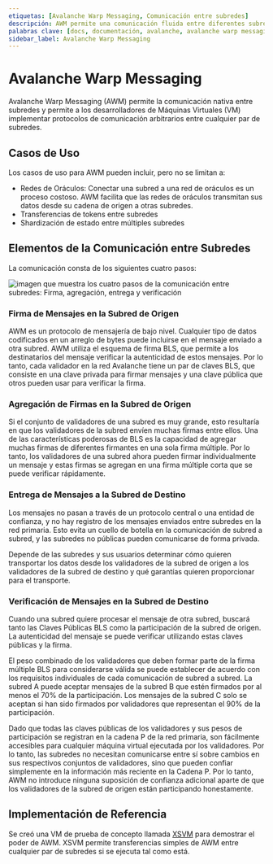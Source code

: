 ```yaml
---
etiquetas: [Avalanche Warp Messaging, Comunicación entre subredes]
descripción: AWM permite una comunicación fluida entre diferentes subredes en Avalanche, permitiendo a los desarrolladores establecer protocolos de comunicación personalizados.
palabras clave: [docs, documentación, avalanche, avalanche warp messaging, awm, comunicación entre subredes, cross-chain]
sidebar_label: Avalanche Warp Messaging
---
```


# Avalanche Warp Messaging

Avalanche Warp Messaging (AWM) permite la comunicación nativa entre subredes y permite a los desarrolladores de Máquinas Virtuales (VM) implementar protocolos de comunicación arbitrarios entre cualquier par de subredes.

## Casos de Uso

Los casos de uso para AWM pueden incluir, pero no se limitan a:

- Redes de Oráculos: Conectar una subred a una red de oráculos es un proceso costoso. AWM facilita que las redes de oráculos transmitan sus datos desde su cadena de origen a otras subredes.
- Transferencias de tokens entre subredes
- Shardización de estado entre múltiples subredes

## Elementos de la Comunicación entre Subredes

La comunicación consta de los siguientes cuatro pasos:

![imagen que muestra los cuatro pasos de la comunicación entre subredes: Firma, agregación, entrega y verificación](/img/cross-subnet-communication.png)

### Firma de Mensajes en la Subred de Origen

AWM es un protocolo de mensajería de bajo nivel. Cualquier tipo de datos codificados en un arreglo de bytes puede incluirse en el mensaje enviado a otra subred. AWM utiliza el esquema de firma BLS, que permite a los destinatarios del mensaje verificar la autenticidad de estos mensajes. Por lo tanto, cada validador en la red Avalanche tiene un par de claves BLS, que consiste en una clave privada para firmar mensajes y una clave pública que otros pueden usar para verificar la firma.

### Agregación de Firmas en la Subred de Origen

Si el conjunto de validadores de una subred es muy grande, esto resultaría en que los validadores de la subred envíen muchas firmas entre ellos. Una de las características poderosas de BLS es la capacidad de agregar muchas firmas de diferentes firmantes en una sola firma múltiple. Por lo tanto, los validadores de una subred ahora pueden firmar individualmente un mensaje y estas firmas se agregan en una firma múltiple corta que se puede verificar rápidamente.

### Entrega de Mensajes a la Subred de Destino

Los mensajes no pasan a través de un protocolo central o una entidad de confianza, y no hay registro de los mensajes enviados entre subredes en la red primaria. Esto evita un cuello de botella en la comunicación de subred a subred, y las subredes no públicas pueden comunicarse de forma privada.

Depende de las subredes y sus usuarios determinar cómo quieren transportar los datos desde los validadores de la subred de origen a los validadores de la subred de destino y qué garantías quieren proporcionar para el transporte.

### Verificación de Mensajes en la Subred de Destino

Cuando una subred quiere procesar el mensaje de otra subred, buscará tanto las Claves Públicas BLS como la participación de la subred de origen. La autenticidad del mensaje se puede verificar utilizando estas claves públicas y la firma.

El peso combinado de los validadores que deben formar parte de la firma múltiple BLS para considerarse válida se puede establecer de acuerdo con los requisitos individuales de cada comunicación de subred a subred. La subred A puede aceptar mensajes de la subred B que estén firmados por al menos el 70% de la participación. Los mensajes de la subred C solo se aceptan si han sido firmados por validadores que representan el 90% de la participación.

Dado que todas las claves públicas de los validadores y sus pesos de participación se registran en la cadena P de la red primaria, son fácilmente accesibles para cualquier máquina virtual ejecutada por los validadores. Por lo tanto, las subredes no necesitan comunicarse entre sí sobre cambios en sus respectivos conjuntos de validadores, sino que pueden confiar simplemente en la información más reciente en la Cadena P. Por lo tanto, AWM no introduce ninguna suposición de confianza adicional aparte de que los validadores de la subred de origen están participando honestamente.

## Implementación de Referencia

Se creó una VM de prueba de concepto llamada [XSVM](https://github.com/ava-labs/xsvm) para demostrar el poder de AWM. XSVM permite transferencias simples de AWM entre cualquier par de subredes si se ejecuta tal como está.
